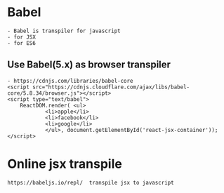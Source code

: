 # Babel
    - Babel is transpiler for javascript
    - for JSX
    - for ES6

## Use Babel(5.x) as browser transpiler
    - https://cdnjs.com/libraries/babel-core
    <script src="https://cdnjs.cloudflare.com/ajax/libs/babel-core/5.8.34/browser.js"></script>
    <script type="text/babel">
        ReactDOM.render( <ul>
                <li>apple</li> 
                <li>facebook</li> 
                <li>google</li> 
                </ul>, document.getElementById('react-jsx-container'));
    </script>

# Online jsx transpile
    https://babeljs.io/repl/  transpile jsx to javascript
